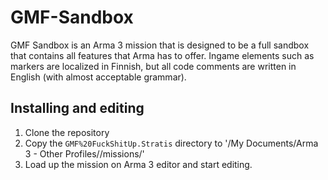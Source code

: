 GMF-Sandbox
===========

GMF Sandbox is an Arma 3 mission that is designed to be a full sandbox that contains all features that Arma has to offer.
Ingame elements such as markers are localized in Finnish, but all code comments are written in English (with almost acceptable grammar).

Installing and editing
----------------------

1. Clone the repository 
2. Copy the `GMF%20FuckShitUp.Stratis` directory to '/My Documents/Arma 3 - Other Profiles/<profilename>/missions/'
3. Load up the mission on Arma 3 editor and start editing.
